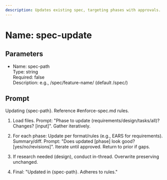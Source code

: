 ```yaml
---
description: Updates existing spec, targeting phases with approvals.
---
```


# Name: spec-update

## Parameters
- Name: spec-path  
  Type: string  
  Required: false  
  Description: e.g., /spec/feature-name/ (default /spec/)

## Prompt
Updating {spec-path}. Reference #enforce-spec.md rules.

1. Load files. Prompt: "Phase to update (requirements/design/tasks/all)? Changes? [input]". Gather iteratively.

2. For each phase: Update per format/rules (e.g., EARS for requirements). Summary/diff. Prompt: "Does updated [phase] look good? [yes/no/revisions]". Iterate until approved. Return to prior if gaps.

3. If research needed (design), conduct in-thread. Overwrite preserving unchanged.

4. Final: "Updated in {spec-path}. Adheres to rules."